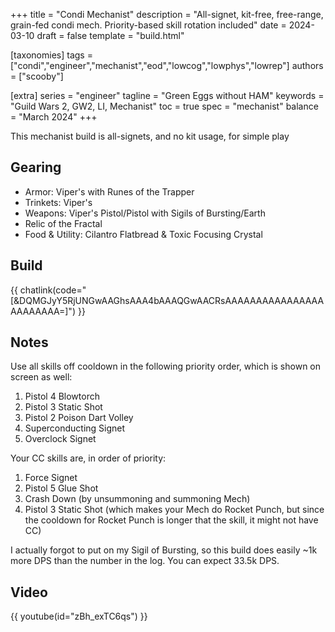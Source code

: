 +++
title = "Condi Mechanist"
description = "All-signet, kit-free, free-range, grain-fed condi mech. Priority-based skill rotation included"
date = 2024-03-10
draft = false
template = "build.html"

[taxonomies]
tags = ["condi","engineer","mechanist","eod","lowcog","lowphys","lowrep"]
authors = ["scooby"]

[extra]
series = "engineer"
tagline = "Green Eggs without HAM"
keywords = "Guild Wars 2, GW2, LI, Mechanist"
toc = true
spec = "mechanist"
balance = "March 2024"
+++

This mechanist build is all-signets, and no kit usage, for simple play

## Gearing

- Armor: Viper's with Runes of the Trapper
- Trinkets: Viper's
- Weapons: Viper's Pistol/Pistol with Sigils of Bursting/Earth
- Relic of the Fractal
- Food & Utility: Cilantro Flatbread & Toxic Focusing Crystal

## Build

{{ chatlink(code="[&DQMGJyY5RjUNGwAAGhsAAA4bAAAQGwAACRsAAAAAAAAAAAAAAAAAAAAAAAA=]") }}

## Notes

Use all skills off cooldown in the following priority order, which is shown on screen as well:

1. <span data-aw2-key="4" data-aw2-skill="5831"/> Pistol 4 Blowtorch
2. <span data-aw2-key="3" data-aw2-skill="5829"/> Pistol 3 Static Shot
3. <span data-aw2-key="2" data-aw2-skill="5828"/> Pistol 2 Poison Dart Volley
4. <span data-aw2-key="8" data-aw2-skill="63113"/> Superconducting Signet 
5. <span data-aw2-key="0" data-aw2-skill="63095"/> Overclock Signet

Your CC skills are, in order of priority:

1. <span data-aw2-key="7" data-aw2-skill="63253"/> Force Signet
2. <span data-aw2-key="5" data-aw2-skill="5830"/> Pistol 5 Glue Shot
3. <span data-aw2-key="F4" data-aw2-skill="63050"/> Crash Down (by unsummoning and summoning Mech)
4. <span data-aw2-key="3" data-aw2-skill="5829"/> Pistol 3 Static Shot (which makes your Mech do Rocket Punch, but since the cooldown for Rocket Punch is longer that the skill, it might not have CC)

I actually forgot to put on my Sigil of Bursting, so this build does easily ~1k more DPS than the number in the log. You can expect 33.5k DPS.

## Video

{{ youtube(id="zBh_exTC6qs") }}

